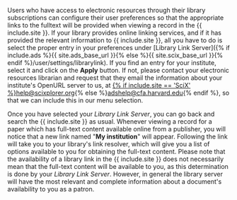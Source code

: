 Users who have access to electronic resources through their library subscriptions can configure their user preferences so that the appropriate links to the fulltext will be provided when viewing a record in the {{ include.site }}. If your library provides online linking services, and if it has provided the relevant information to {{ include.site }}, all you have to do is select the proper entry in your preferences under [Library Link Server]({% if include.ads %}{{ site.ads_base_url }}{% else %}{{ site.scix_base_url }}{% endif %}/user/settings/librarylink).  If you find an entry for your institute, select it and click on the **Apply** button. If not, please contact your electronic resources librarian and request that they email the information about your institute's OpenURL server to us, at <a href="mailto:{% if include.site == 'SciX' %}help@scixplorer.org{% else %}adshelp@cfa.harvard.edu{% endif %}">{% if include.site == 'SciX' %}help@scixplorer.org{% else %}adshelp@cfa.harvard.edu{% endif %}, so that we can include this in our menu selection.

Once you have selected your *Library Link Server*, you can go back and search the {{ include.site }} as usual. Whenever viewing a record for a paper which has full-text content available online from a publisher, you will notice that a new link named "**My institution**" will appear. Following the link will take you to your library's link resolver, which will give you a list of options available to you for obtaining the full-text content. Please note that the availability of a library link in the {{ include.site }} does not necessarily mean that the full-text content will be available to you, as this determination is done by your *Library Link Server*. However, in general the library server will have the most relevant and complete information about a document's availability to you as a patron.
